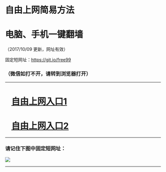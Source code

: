 ﻿# 自由上网简易方法

# 电脑、手机一键翻墙

（2017/10/09 更新，网址有效）

固定短网址：https://git.io/free99

### （微信如打不开，请转到浏览器打开）


***





# &nbsp;&nbsp; <a href="http://ft429825548.fwq-tz-1001.info/fwqtz01.html?t=100900126458 " target="_blank">自由上网入口1</a>
# &nbsp;&nbsp; <a href="http://ft247371015.fwq-tz-1002.info/fwqtz02.html?t=100900120690 " target="_blank">自由上网入口2</a>
***

### 请记住下图中固定短网址：

<img src="https://s3-us-west-2.amazonaws.com/fwq-1001/yjfq-20170905okok.png" /> 


***

